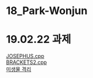 # 18_Park-Wonjun

# 19.02.22 과제
<a href=https://github.com/Aaaaiiiiiee/AlgorithmPractice/blob/master/19.02.22/JOSEPHUS.cpp>JOSEPHUS.cpp</a></br>
<a href=https://github.com/Aaaaiiiiiee/AlgorithmPractice/blob/master/19.02.22/BRACKETS2.cpp>BRACKETS2.cpp</a></br>
<a href=https://github.com/Aaaaiiiiiee/AlgorithmPractice/blob/master/19.02.22/%EB%AF%B8%EC%83%9D%EB%AC%BC%20%EA%B2%A9%EB%A6%AC.cpp>미생물 격리</a></br>
